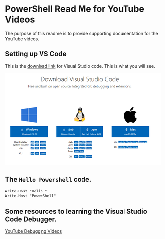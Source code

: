 # PowerShell Read Me for YouTube Videos

The purpose of this readme is to provide supporting documentation for the YouTube videos.

## Setting up VS Code

This is the [download link](https://code.visualstudio.com/download) for Visual Studio code. This is what you will see.

![](images/image0001.png)

## The `Hello Powershell` code.

```
Write-Host "Hello "
Write-Host "PowerShell"
```

## Some resources to learning the Visual Studio Code Debugger.

[YouTube Debugging Videos](https://www.youtube.com/results?search_query=using+the+visual+studio+debugger)

